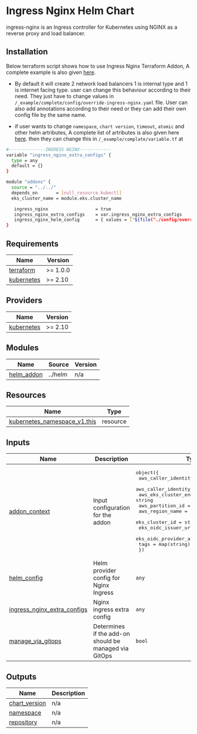 # Ingress Nginx Helm Chart

ingress-nginx is an Ingress controller for Kubernetes using NGINX as a reverse proxy and load balancer.

## Installation
Below terraform script shows how to use Ingress Nginx Terraform Addon, A complete example is also given [here](https://github.com/clouddrove/terraform-helm-eks-addons/blob/master/_examples/complete/main.tf).

- By default it will create 2 network load balancers 1 is internal type and 1 is internet facing type.
user can change this behaviour according to their need. They just have to change values in `/_example/complete/config/override-ingress-nginx.yaml` file. User can also add annotations according to their need or they can add their own config file by the same name.

- if user wants to change `namespace`, `chart version`, `timeout`, `atomic`  and other helm artributes, A complete list of artributes is also given here [here](https://github.com/clouddrove/terraform-aws-eks-addons/blob/master/addons/helm/main.tf#L3-L32). then they can change this in `/_example/complate/variable.tf` at 
```bash
#--------------INGRESS NGINX------------
variable "ingress_nginx_extra_configs" {
  type = any
  default = {}
}
``` 

```bash
module "addons" {
  source = "../../"
  depends_on       = [null_resource.kubectl]
  eks_cluster_name = module.eks.cluster_name

   ingress_nginx                  = true
   ingress_nginx_extra_configs    = var.ingress_nginx_extra_configs
   ingress_nginx_helm_config      = { values = ["${file("./config/override-ingress-nginx.yaml")}"] }
}
```

<!-- BEGINNING OF PRE-COMMIT-TERRAFORM DOCS HOOK -->
## Requirements

| Name | Version |
|------|---------|
| <a name="requirement_terraform"></a> [terraform](#requirement\_terraform) | >= 1.0.0 |
| <a name="requirement_kubernetes"></a> [kubernetes](#requirement\_kubernetes) | >= 2.10 |

## Providers

| Name | Version |
|------|---------|
| <a name="provider_kubernetes"></a> [kubernetes](#provider\_kubernetes) | >= 2.10 |

## Modules

| Name | Source | Version |
|------|--------|---------|
| <a name="module_helm_addon"></a> [helm\_addon](#module\_helm\_addon) | ../helm | n/a |

## Resources

| Name | Type |
|------|------|
| [kubernetes_namespace_v1.this](https://registry.terraform.io/providers/hashicorp/kubernetes/latest/docs/resources/namespace_v1) | resource |

## Inputs

| Name | Description | Type | Default | Required |
|------|-------------|------|---------|:--------:|
| <a name="input_addon_context"></a> [addon\_context](#input\_addon\_context) | Input configuration for the addon | <pre>object({<br>    aws_caller_identity_account_id = string<br>    aws_caller_identity_arn        = string<br>    aws_eks_cluster_endpoint       = string<br>    aws_partition_id               = string<br>    aws_region_name                = string<br>    eks_cluster_id                 = string<br>    eks_oidc_issuer_url            = string<br>    eks_oidc_provider_arn          = string<br>    tags                           = map(string)<br>  })</pre> | n/a | yes |
| <a name="input_helm_config"></a> [helm\_config](#input\_helm\_config) | Helm provider config for Nginx Ingress | `any` | `{}` | no |
| <a name="input_ingress_nginx_extra_configs"></a> [ingress\_nginx\_extra\_configs](#input\_ingress\_nginx\_extra\_configs) | Nginx ingress extra config | `any` | `{}` | no |
| <a name="input_manage_via_gitops"></a> [manage\_via\_gitops](#input\_manage\_via\_gitops) | Determines if the add-on should be managed via GitOps | `bool` | `false` | no |

## Outputs

| Name | Description |
|------|-------------|
| <a name="output_chart_version"></a> [chart\_version](#output\_chart\_version) | n/a |
| <a name="output_namespace"></a> [namespace](#output\_namespace) | n/a |
| <a name="output_repository"></a> [repository](#output\_repository) | n/a |
<!-- END OF PRE-COMMIT-TERRAFORM DOCS HOOK -->
